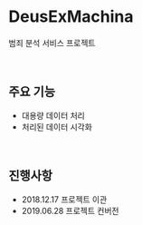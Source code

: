 # DeusExMachina
범죄 분석 서비스 프로젝트

<br>

## 주요 기능
- 대용량 데이터 처리
- 처리된 데이터 시각화

<br>

## 진행사항
- 2018.12.17 프로젝트 이관
- 2019.06.28 프로젝트 컨버전